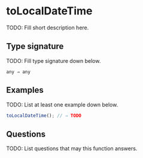 # toLocalDateTime

TODO: Fill short description here.

## Type signature

TODO: Fill type signature down below.

```
any ⇒ any
```

## Examples

TODO: List at least one example down below.

```javascript
toLocalDateTime(); // ⇒ TODO
```

## Questions

TODO: List questions that may this function answers.
